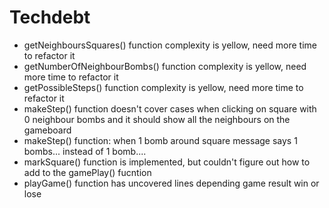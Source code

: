 # Techdebt

- getNeighboursSquares() function complexity is yellow, need more time to refactor it
- getNumberOfNeighbourBombs() function complexity is yellow, need more time to refactor it
- getPossibleSteps() function complexity is yellow, need more time to refactor it
- makeStep() function doesn't cover cases when clicking on square with 0 neighbour bombs and it should show all the neighbours on the gameboard
- makeStep() function: when 1 bomb around square message says 1 bombs... instead of 1 bomb....
- markSquare() function is implemented, but couldn't figure out how to add to the gamePlay() fucntion
- playGame() function has uncovered lines depending game result win or lose
